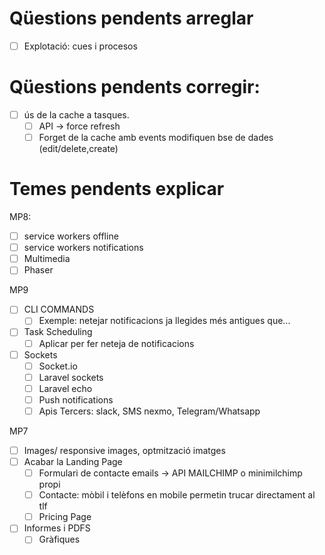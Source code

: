 # Qüestions pendents arreglar

- [ ] Explotació: cues i procesos

# Qüestions pendents corregir:
- [ ] ús de la cache a tasques. 
  - [ ] API -> force refresh
  - [ ] Forget de la cache amb events modifiquen bse de dades (edit/delete,create)

# Temes pendents explicar

MP8:
- [ ] service workers offline
- [ ] service workers notifications
- [ ] Multimedia
- [ ] Phaser

MP9
- [ ] CLI COMMANDS
  - [ ] Exemple: netejar notificacions ja llegides més antigues que...
- [ ] Task Scheduling
  - [ ] Aplicar per fer neteja de notificacions
- [ ] Sockets
   - [ ] Socket.io
   - [ ] Laravel sockets
   - [ ] Laravel echo
   - [ ] Push notifications
   - [ ] Apis Tercers: slack, SMS nexmo, Telegram/Whatsapp 

MP7
-[ ] Images/ responsive images, optmització imatges
- [ ] Acabar la Landing Page
  - [ ] Formulari de contacte emails -> API MAILCHIMP o minimilchimp propi
  - [ ] Contacte: mòbil i telèfons en mobile permetin trucar directament al tlf
  - [ ] Pricing Page
- [ ] Informes i PDFS
  - [ ] Gràfiques
